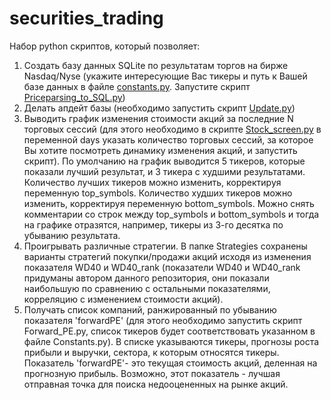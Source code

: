 # securities_trading
Набор python скриптов, который позволяет:
1. Создать базу данных SQLite по результатам торгов на бирже Nasdaq/Nyse (укажите интересующие Вас тикеры и путь к Вашей базе данных в файле [constants.py](https://github.com/MaximAleksandrovich/securities_trading/blob/main/constants.py). Запустите скрипт [Priceparsing_to_SQL.py](https://github.com/MaximAleksandrovich/securities_trading/blob/main/Priceparsing_to_SQL.py))
2. Делать апдейт базы (необходимо запустить скрипт [Update.py](https://github.com/MaximAleksandrovich/securities_trading/blob/main/Priceparsing_to_Update.py))
3. Выводить график изменения стоимости акций за последние N торговых сессий (для этого необходимо в скрипте [Stock_screen.py](https://github.com/MaximAleksandrovich/securities_trading/blob/main/Stock_screen.py) в переменной days указать количество торговых сессий, за которое Вы хотите посмотреть динамику изменения акций, и запустить скрипт). По умолчанию
   на график выводится 5 тикеров, которые показали лучший результат, и 3 тикера с худшими результатами. Количество лучших тикеров можно
   изменить, корректируя переменную top_symbols. Количество худших тикеров можно изменить, корректируя переменную bottom_symbols. Можно
   снять комментарии со строк между top_symbols и bottom_symbols и тогда на графике отразятся, например, тикеры из 3-го десятка по убыванию результата.
4. Проигрывать различные стратегии. В папке Strategies сохранены варианты стратегий покупки/продажи акций исходя из изменения показателя WD40 и WD40_rank (показатели WD40 и WD40_rank придуманы автором данного репозитория, они показали наибольшую по сравнению с остальными показателями, корреляцию с изменением стоимости акций).
5. Получать список компаний, ранжированный по убыванию показателя 'forwardPE' (для этого необходимо запустить скрипт Forward_PE.py, список тикеров будет соответствовать указанном в файле Constants.py). В списке указываются тикеры, прогнозы роста прибыли и выручки, сектора, к которым относятся тикеры. Показатель 'forwardPE'- это текущая стоимость акций, деленная на прогнозную прибыль. Возможно, этот показатель - лучшая отправная точка для поиска недооцененных на рынке акций.
